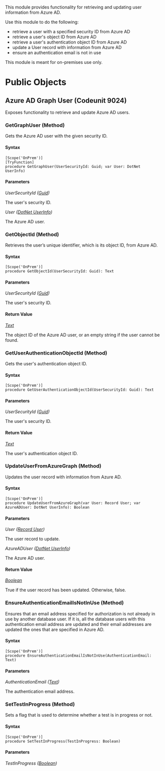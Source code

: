 This module provides functionality for retrieving and updating user information from Azure AD.

Use this module to do the following:
- retrieve a user with a specified security ID from Azure AD
- retrieve a user's object ID from Azure AD
- retrieve a user's authentication object ID from Azure AD
- update a User record with information from Azure AD
- ensure an authentication email is not in use

This module is meant for on-premises use only.

# Public Objects
## Azure AD Graph User (Codeunit 9024)

 Exposes functionality to retrieve and update Azure AD users.
 

### GetGraphUser (Method) <a name="GetGraphUser"></a> 
    
 Gets the Azure AD user with the given security ID.
 

#### Syntax
```
[Scope('OnPrem')]
[TryFunction]
procedure GetGraphUser(UserSecurityId: Guid; var User: DotNet UserInfo)
```
#### Parameters
*UserSecurityId ([Guid](https://docs.microsoft.com/en-us/dynamics365/business-central/dev-itpro/developer/methods-auto/guid/guid-data-type))* 

The user's security ID.

*User ([DotNet UserInfo](https://docs.microsoft.com/en-us/dotnet/api/microsoft.identitymodel.clients.activedirectory.userinfo?view=azure-dotnet))* 

The Azure AD user.

### GetObjectId (Method) <a name="GetObjectId"></a> 

 Retrieves the user’s unique identifier, which is its object ID, from Azure AD.
 

#### Syntax
```
[Scope('OnPrem')]
procedure GetObjectId(UserSecurityId: Guid): Text
```
#### Parameters
*UserSecurityId ([Guid](https://docs.microsoft.com/en-us/dynamics365/business-central/dev-itpro/developer/methods-auto/guid/guid-data-type))* 

The user's security ID.

#### Return Value
*[Text](https://docs.microsoft.com/en-us/dynamics365/business-central/dev-itpro/developer/methods-auto/text/text-data-type)*


 The object ID of the Azure AD user, or an empty string if the user cannot be found.
 
### GetUserAuthenticationObjectId (Method) <a name="GetUserAuthenticationObjectId"></a> 
    
 Gets the user's authentication object ID.
 

#### Syntax
```
[Scope('OnPrem')]
procedure GetUserAuthenticationObjectId(UserSecurityId: Guid): Text
```
#### Parameters
*UserSecurityId ([Guid](https://docs.microsoft.com/en-us/dynamics365/business-central/dev-itpro/developer/methods-auto/guid/guid-data-type))* 

The user's security ID.

#### Return Value
*[Text](https://docs.microsoft.com/en-us/dynamics365/business-central/dev-itpro/developer/methods-auto/text/text-data-type)*

The user's authentication object ID.
### UpdateUserFromAzureGraph (Method) <a name="UpdateUserFromAzureGraph"></a> 
    
 Updates the user record with information from Azure AD.
 

#### Syntax
```
[Scope('OnPrem')]
procedure UpdateUserFromAzureGraph(var User: Record User; var AzureADUser: DotNet UserInfo): Boolean
```
#### Parameters
*User ([Record User]())* 

The user record to update.

*AzureADUser ([DotNet UserInfo](https://docs.microsoft.com/en-us/dotnet/api/microsoft.identitymodel.clients.activedirectory.userinfo?view=azure-dotnet))* 

The Azure AD user.

#### Return Value
*[Boolean](https://docs.microsoft.com/en-us/dynamics365/business-central/dev-itpro/developer/methods-auto/boolean/boolean-data-type)*

True if the user record has been updated. Otherwise, false.
### EnsureAuthenticationEmailIsNotInUse (Method) <a name="EnsureAuthenticationEmailIsNotInUse"></a> 
    
 Ensures that an email address specified for authorization is not already in use by another database user.
 If it is, all the database users with this authentication email address are updated and their email 
 addresses are updated the ones that are specified in Azure AD.
 

#### Syntax
```
[Scope('OnPrem')]
procedure EnsureAuthenticationEmailIsNotInUse(AuthenticationEmail: Text)
```
#### Parameters
*AuthenticationEmail ([Text](https://docs.microsoft.com/en-us/dynamics365/business-central/dev-itpro/developer/methods-auto/text/text-data-type))* 

The authentication email address.

### SetTestInProgress (Method) <a name="SetTestInProgress"></a> 

 Sets a flag that is used to determine whether a test is in progress or not.
 

#### Syntax
```
[Scope('OnPrem')]
procedure SetTestInProgress(TestInProgress: Boolean)
```
#### Parameters
*TestInProgress ([Boolean](https://docs.microsoft.com/en-us/dynamics365/business-central/dev-itpro/developer/methods-auto/boolean/boolean-data-type))* 



